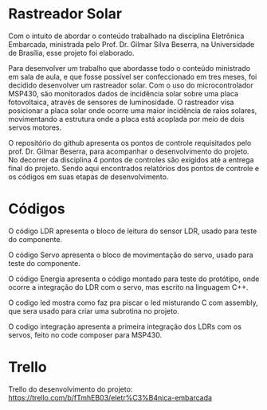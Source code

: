 # Rastreador Solar

Com o intuito de abordar o conteúdo trabalhado na disciplina Eletrônica Embarcada, ministrada pelo Prof. Dr. Gilmar Silva Beserra, na Universidade de Brasília, esse projeto foi elaborado. 

 Para desenvolver um trabalho que abordasse todo o conteúdo ministrado em sala de aula, e que fosse possível ser confeccionado em tres meses, foi decidido desenvolver um rastreador solar. Com o uso do microcontrolador MSP430, são monitorados dados de incidência solar sobre uma placa fotovoltaica, através de sensores de luminosidade. O rastreador visa posicionar a placa solar onde ocorre uma maior incidência de raios solares, movimentando a estrutura onde a placa está acoplada por meio de dois servos motores. 
 
 O repositório do github apresenta os pontos de controle requisitados pelo prof. Dr. Gilmar Beserra, para acompanhar o desenvolvimento do projeto. No decorrer da disciplina 4 pontos de controles são exigidos até a entrega final do projeto. Sendo aqui encontrados relatórios dos pontos de controle e os códigos em suas etapas de desenvolvimento.

# Códigos
  O código LDR apresenta o bloco de leitura do sensor LDR, usado para teste do componente. 
  
  O código Servo apresenta o bloco de movimentação do servo, usado para teste do componente. 
  
  O código Energia apresenta o código montado para teste do protótipo, onde ocorre a integração do LDR com o servo, mas escrito na linguagem C++. 

 O codigo led mostra como faz pra piscar o led misturando C com assembly, que sera usado para criar uma subrotina no projeto. 
 
 O codigo integração apresenta a primeira integração dos LDRs com os servos, feito no code composer para MSP430.
 
# Trello
Trello do desenvolvimento do projeto: 
https://trello.com/b/fTmhEB03/eletr%C3%B4nica-embarcada
